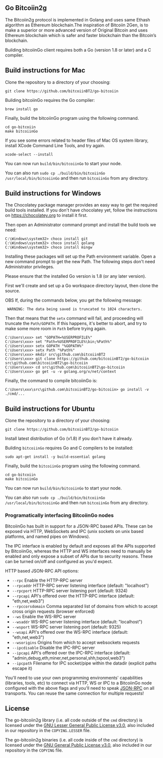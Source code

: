 ## Go Bitcoiin2g

The Bitcoiin2g protocol is implemented in Golang and uses same Ethash algorithm as Ethereum blockchain.The inspiration of Bitcoiin 2Gen, is to make a superior or more advanced version of Original Bitcoin and uses Ethereum blockchain which is safer and faster blockchain than the Bitcoin’s blockchain.


Building bitcoiinGo client requires both a Go (version 1.8 or later) and a C compiler.

## Build instructions for Mac

Clone the repository to a directory of your choosing:
```
git clone https://github.com/bitcoiinBT2/go-bitcoiin
```

Building bitcoiinGo requires the Go compiler:
```
brew install go
```
Finally, build the bitcoiinGo program using the following command.
```
cd go-bitcoiin
make bitcoiinGo
```
If you see some errors related to header files of Mac OS system library, install XCode Command Line Tools, and try again.
```
xcode-select --install
```
You can now run ```build/bin/bitcoiinGo``` to start your node. 

You can also run ```sudo cp ./build/bin/bitcoiinGo /usr/local/bin/bitcoiinGo``` and then run ```bitcoiinGo``` from any directory.   


## Build instructions for Windows

The Chocolatey package manager provides an easy way to get the required build tools installed. If you don't have chocolatey yet, follow the instructions on https://chocolatey.org to install it first.

Then open an Administrator command prompt and install the build tools we need:
```
C:\Windows\system32> choco install git
C:\Windows\system32> choco install golang
C:\Windows\system32> choco install mingw
```

Installing these packages will set up the Path environment variable. Open a new command prompt to get the new Path. The following steps don't need Administrator privileges.

Please ensure that the installed Go version is 1.8 (or any later version).

First we'll create and set up a Go workspace directory layout, then clone the source.

OBS If, during the commands below, you get the following message:
```
 WARNING: The data being saved is truncated to 1024 characters.
```
Then that means that the ```setx``` command will fail, and proceeding will truncate the ```Path/GOPATH```. If this happens, it's better to abort, and try to make some more room in ```Path``` before trying again.

```
C:\Users\xxx> set "GOPATH=%USERPROFILE%"
C:\Users\xxx> set "Path=%USERPROFILE%\bin;%Path%"
C:\Users\xxx> setx GOPATH "%GOPATH%"
C:\Users\xxx> setx Path "%Path%"
C:\Users\xxx> mkdir src\github.com\bitcoiinBT2
C:\Users\xxx> git clone https://github.com/bitcoiinBT2/go-bitcoiin src\github.com\bitcoiinBT2\go-bitcoiin
C:\Users\xxx> cd src\github.com\bitcoiinBT2\go-bitcoiin
C:\Users\xxx> go get -u -v golang.org/x/net/context
```

Finally, the command to compile bitcoiinGo is:

```
C:\Users\xxx\src\github.com\bitcoiinBT2/go-bitcoiin> go install -v ./cmd/...
```

## Build instructions for Ubuntu

Clone the repository to a directory of your choosing:
```
git clone https://github.com/bitcoiinBT2/go-bitcoiin
```

Install latest distribution of Go (v1.8) if you don't have it already. 

Building ```bitcoiinGo``` requires Go and C compilers to be installed:
```
sudo apt-get install -y build-essential golang
```
Finally, build the ```bitcoiinGo``` program using the following command.
```
cd go-bitcoiin
make bitcoiinGo
```
You can now run ```build/bin/bitcoiinGo``` to start your node. 

You can also run ```sudo cp ./build/bin/bitcoiinGo /usr/local/bin/bitcoiinGo``` and then run ```bitcoiinGo``` from any directory. 


### Programatically interfacing BitcoiinGo nodes

BitcoiinGo has built in support for a JSON-RPC based APIs. These can be
exposed via HTTP, WebSockets and IPC (unix sockets on unix based platforms, and named pipes on Windows).

The IPC interface is enabled by default and exposes all the APIs supported by BitcoiinGo, whereas the HTTP
and WS interfaces need to manually be enabled and only expose a subset of APIs due to security reasons.
These can be turned on/off and configured as you'd expect.

HTTP based JSON-RPC API options:

  * `--rpc` Enable the HTTP-RPC server
  * `--rpcaddr` HTTP-RPC server listening interface (default: "localhost")
  * `--rpcport` HTTP-RPC server listening port (default: 9324)
  * `--rpcapi` API's offered over the HTTP-RPC interface (default: "eth,net,web3")
  * `--rpccorsdomain` Comma separated list of domains from which to accept cross origin requests (browser enforced)
  * `--ws` Enable the WS-RPC server
  * `--wsaddr` WS-RPC server listening interface (default: "localhost")
  * `--wsport` WS-RPC server listening port (default: 9325)
  * `--wsapi` API's offered over the WS-RPC interface (default: "eth,net,web3")
  * `--wsorigins` Origins from which to accept websockets requests
  * `--ipcdisable` Disable the IPC-RPC server
  * `--ipcapi` API's offered over the IPC-RPC interface (default: "admin,debug,eth,miner,net,personal,shh,txpool,web3")
  * `--ipcpath` Filename for IPC socket/pipe within the datadir (explicit paths escape it)

You'll need to use your own programming environments' capabilities (libraries, tools, etc) to connect
via HTTP, WS or IPC to a BitcoiinGo node configured with the above flags and you'll need to speak [JSON-RPC](http://www.jsonrpc.org/specification)
on all transports. You can reuse the same connection for multiple requests!


## License

The go-bitcoiin2g library (i.e. all code outside of the `cmd` directory) is licensed under the
[GNU Lesser General Public License v3.0](https://www.gnu.org/licenses/lgpl-3.0.en.html), also
included in our repository in the `COPYING.LESSER` file.

The go-bitcoiin2g binaries (i.e. all code inside of the `cmd` directory) is licensed under the
[GNU General Public License v3.0](https://www.gnu.org/licenses/gpl-3.0.en.html), also included
in our repository in the `COPYING` file.
